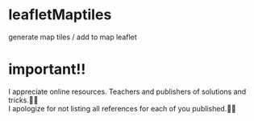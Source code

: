 # leafletMaptiles

generate map tiles / add to map leaflet

# important!!

I appreciate online resources. Teachers and publishers of solutions and tricks.🙏🏻  
I apologize for not listing all references for each of you published.🙏🏻

